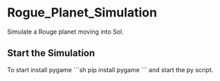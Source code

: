 # Rogue_Planet_Simulation
Simulate a Rouge planet moving into Sol.

## Start the Simulation
To start install pygame
´´´sh
pip install pygame
´´´
and start the py script.

